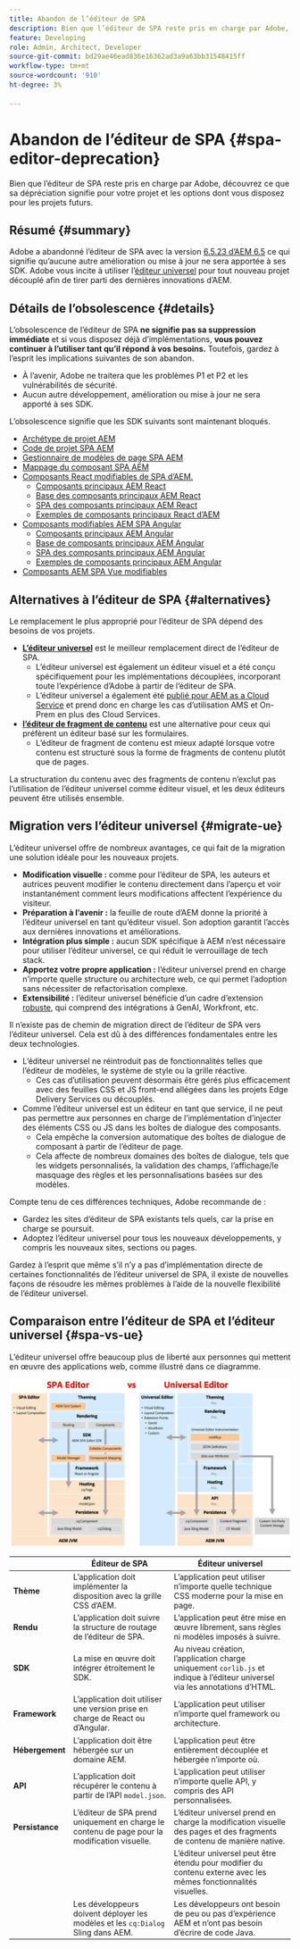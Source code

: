 ```yaml
---
title: Abandon de l’éditeur de SPA
description: Bien que l’éditeur de SPA reste pris en charge par Adobe, découvrez ce que sa dépréciation signifie pour votre projet et les options dont vous disposez pour les projets futurs.
feature: Developing
role: Admin, Architect, Developer
source-git-commit: bd29ae46ead836e16362ad3a9a63bb31548415ff
workflow-type: tm+mt
source-wordcount: '910'
ht-degree: 3%

---
```



# Abandon de l’éditeur de SPA {#spa-editor-deprecation}

Bien que l’éditeur de SPA reste pris en charge par Adobe, découvrez ce que sa dépréciation signifie pour votre projet et les options dont vous disposez pour les projets futurs.

## Résumé {#summary}

Adobe a abandonné l’éditeur de SPA avec la version [6.5.23 d’AEM 6.5](/help/release-notes/release-notes.md#spa-editor) ce qui signifie qu’aucune autre amélioration ou mise à jour ne sera apportée à ses SDK. Adobe vous incite à utiliser l’[éditeur universel](/help/sites-developing/universal-editor/introduction.md) pour tout nouveau projet découplé afin de tirer parti des dernières innovations d’AEM.

## Détails de l’obsolescence {#details}

L’obsolescence de l’éditeur de SPA **ne signifie pas sa suppression immédiate** et si vous disposez déjà d’implémentations, **vous pouvez continuer à l’utiliser tant qu’il répond à vos besoins.** Toutefois, gardez à l’esprit les implications suivantes de son abandon.

* À l’avenir, Adobe ne traitera que les problèmes P1 et P2 et les vulnérabilités de sécurité.
* Aucun autre développement, amélioration ou mise à jour ne sera apporté à ses SDK.

L’obsolescence signifie que les SDK suivants sont maintenant bloqués.

* [Archétype de projet AEM](https://github.com/adobe/aem-project-archetype/)
* [Code de projet SPA AEM](https://github.com/adobe/aem-spa-project-core)
* [Gestionnaire de modèles de page SPA AEM](https://github.com/adobe/aem-spa-page-model-manager)
* [Mappage du composant SPA AEM](https://github.com/adobe/aem-spa-component-mapping)
* [Composants React modifiables de SPA d’AEM.](https://github.com/adobe/aem-react-editable-components)
   * [Composants principaux AEM React](https://github.com/adobe/aem-react-core-wcm-components)
   * [Base des composants principaux AEM React](https://github.com/adobe/aem-react-core-wcm-components-base)
   * [SPA des composants principaux AEM React](https://github.com/adobe/aem-react-core-wcm-components-spa)
   * [Exemples de composants principaux React d’AEM](https://github.com/adobe/aem-react-core-wcm-components-examples)
* [Composants modifiables AEM SPA Angular](https://github.com/adobe/aem-angular-editable-components)
   * [Composants principaux AEM Angular](https://github.com/adobe/aem-angular-core-wcm-components)
   * [Base de composants principaux AEM Angular](https://github.com/adobe/aem-angular-core-wcm-components-base)
   * [SPA des composants principaux AEM Angular](https://github.com/adobe/aem-angular-core-wcm-components-spa)
   * [Exemples de composants principaux AEM Angular](https://github.com/adobe/aem-angular-core-wcm-components-examples)
* [Composants AEM SPA Vue modifiables](https://github.com/mavicellc/aem-vue-editable-components)

## Alternatives à l’éditeur de SPA {#alternatives}

Le remplacement le plus approprié pour l’éditeur de SPA dépend des besoins de vos projets.

* **[L’éditeur universel](/help/sites-developing/universal-editor/introduction.md)** est le meilleur remplacement direct de l’éditeur de SPA.
   * L’éditeur universel est également un éditeur visuel et a été conçu spécifiquement pour les implémentations découplées, incorporant toute l’expérience d’Adobe à partir de l’éditeur de SPA.
   * L’éditeur universel a également été [publié pour AEM as a Cloud Service](https://experienceleague.adobe.com/fr/docs/experience-manager-cloud-service/content/implementing/developing/universal-editor/introduction) et prend donc en charge les cas d’utilisation AMS et On-Prem en plus des Cloud Services.
* **[l’éditeur de fragment de contenu](/help/sites-developing/universal-editor/introduction.md)** est une alternative pour ceux qui préfèrent un éditeur basé sur les formulaires.
   * L’éditeur de fragment de contenu est mieux adapté lorsque votre contenu est structuré sous la forme de fragments de contenu plutôt que de pages.

La structuration du contenu avec des fragments de contenu n’exclut pas l’utilisation de l’éditeur universel comme éditeur visuel, et les deux éditeurs peuvent être utilisés ensemble.

## Migration vers l’éditeur universel {#migrate-ue}

L’éditeur universel offre de nombreux avantages, ce qui fait de la migration une solution idéale pour les nouveaux projets.

* **Modification visuelle :** comme pour l’éditeur de SPA, les auteurs et autrices peuvent modifier le contenu directement dans l’aperçu et voir instantanément comment leurs modifications affectent l’expérience du visiteur.
* **Préparation à l’avenir :** la feuille de route d’AEM donne la priorité à l’éditeur universel en tant qu’éditeur visuel. Son adoption garantit l’accès aux dernières innovations et améliorations.
* **Intégration plus simple :** aucun SDK spécifique à AEM n’est nécessaire pour utiliser l’éditeur universel, ce qui réduit le verrouillage de tech stack.
* **Apportez votre propre application :** l’éditeur universel prend en charge n’importe quelle structure ou architecture web, ce qui permet l’adoption sans nécessiter de refactorisation complexe.
* **Extensibilité :** l’éditeur universel bénéficie d’un cadre d’extension [ robuste,](https://experienceleague.adobe.com/fr/docs/experience-manager-cloud-service/content/implementing/developing/universal-editor/extending) qui comprend des intégrations à GenAI, Workfront, etc.

Il n’existe pas de chemin de migration direct de l’éditeur de SPA vers l’éditeur universel. Cela est dû à des différences fondamentales entre les deux technologies.

* L’éditeur universel ne réintroduit pas de fonctionnalités telles que l’éditeur de modèles, le système de style ou la grille réactive.
   * Ces cas d’utilisation peuvent désormais être gérés plus efficacement avec des feuilles CSS et JS front-end allégées dans les projets Edge Delivery Services ou découplés.
* Comme l’éditeur universel est un éditeur en tant que service, il ne peut pas permettre aux personnes en charge de l’implémentation d’injecter des éléments CSS ou JS dans les boîtes de dialogue des composants.
   * Cela empêche la conversion automatique des boîtes de dialogue de composant à partir de l’éditeur de page.
   * Cela affecte de nombreux domaines des boîtes de dialogue, tels que les widgets personnalisés, la validation des champs, l’affichage/le masquage des règles et les personnalisations basées sur des modèles.

Compte tenu de ces différences techniques, Adobe recommande de :

* Gardez les sites d’éditeur de SPA existants tels quels, car la prise en charge se poursuit.
* Adoptez l’éditeur universel pour tous les nouveaux développements, y compris les nouveaux sites, sections ou pages.

Gardez à l’esprit que même s’il n’y a pas d’implémentation directe de certaines fonctionnalités de l’éditeur universel de SPA, il existe de nouvelles façons de résoudre les mêmes problèmes à l’aide de la nouvelle flexibilité de l’éditeur universel.

## Comparaison entre l’éditeur de SPA et l’éditeur universel {#spa-vs-ue}

L’éditeur universel offre beaucoup plus de liberté aux personnes qui mettent en œuvre des applications web, comme illustré dans ce diagramme.

![Comparaison des architectures de l’éditeur universel et de l’éditeur de SPA](assets/spa-editor-vs-ue.png)

|  | Éditeur de SPA | Éditeur universel |
|---|---|---|
| **Thème** | L’application doit implémenter la disposition avec la grille CSS d’AEM. | L’application peut utiliser n’importe quelle technique CSS moderne pour la mise en page. |
| **Rendu** | L’application doit suivre la structure de routage de l’éditeur de SPA. | L’application peut être mise en œuvre librement, sans règles ni modèles imposés à suivre. |
| **SDK** | La mise en œuvre doit intégrer étroitement le SDK. | Au niveau création, l’application charge uniquement `corlib.js` et indique à l’éditeur universel via les annotations d’HTML. |
| **Framework** | L’application doit utiliser une version prise en charge de React ou d’Angular. | L’application peut utiliser n’importe quel framework ou architecture. |
| **Hébergement** | L’application doit être hébergée sur un domaine AEM. | L’application peut être entièrement découplée et hébergée n’importe où. |
| **API** | L’application doit récupérer le contenu à partir de l’API `model.json`. | L’application peut utiliser n’importe quelle API, y compris des API personnalisées. |
| **Persistance** | L’éditeur de SPA prend uniquement en charge le contenu de page pour la modification visuelle. | L’éditeur universel prend en charge la modification visuelle des pages et des fragments de contenu de manière native. |
|  |  | L’éditeur universel peut être étendu pour modifier du contenu externe avec les mêmes fonctionnalités visuelles. |
|  | Les développeurs doivent déployer les modèles et les `cq:Dialog` Sling dans AEM. | Les développeurs ont besoin de peu ou pas d’expérience AEM et n’ont pas besoin d’écrire de code Java. |
